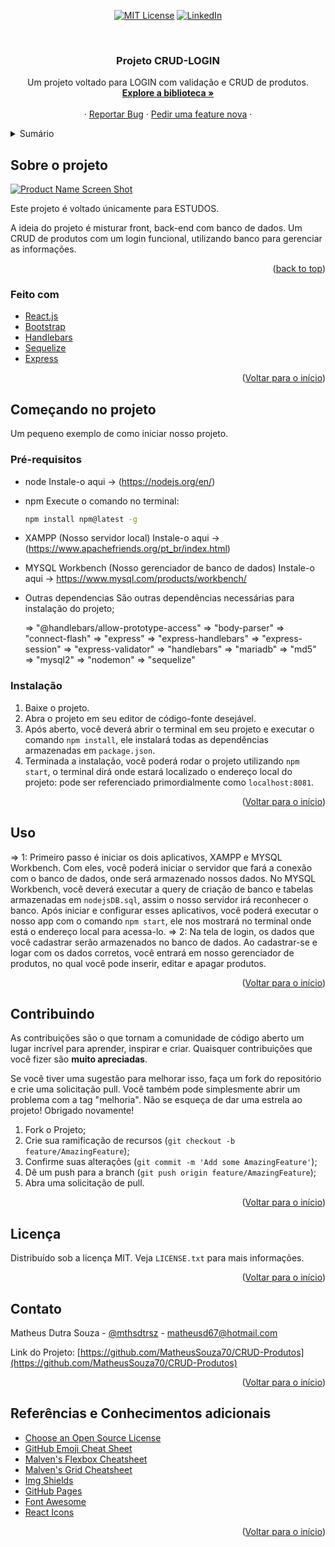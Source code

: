 <div id="top" align='center'>

[![MIT License][license-shield]][license-url]
[![LinkedIn][linkedin-shield]][linkedin-url]
</div>

<!-- PROJECT LOGO -->
<br />
<div align="center">
  

  <h3 align="center">Projeto CRUD-LOGIN</h3>

  <p align="center">
    Um projeto voltado para LOGIN com validação e CRUD de produtos.
    <br />
    <a href="https://github.com/MatheusSouza70/CRUD-Produtos/issues"><strong>Explore a biblioteca »</strong></a>
    <br />
    <br />
    ·
    <a href="https://github.com/MatheusSouza70/CRUD-Produtos/issues">Reportar Bug</a>
    ·
    <a href="https://github.com/MatheusSouza70/CRUD-Produtos/issues">Pedir uma feature nova</a>
    ·
  </p>
</div>



<!-- TABLE OF CONTENTS -->
<details>
  <summary>Sumário</summary>
  <ol>
    <li>
      <a href="#sobre-o-projeto">Sobre o projeto</a>
      <ul>
        <li><a href="#feito-com">Feito com</a></li>
      </ul>
    </li>
    <li>
      <a href="#começando-no-projeto">Começando</a>
      <ul>
        <li><a href="#pré-requisitos">Pré-requisitos</a></li>
        <li><a href="#instalação">Instalação</a></li>
      </ul>
    </li>
    <li><a href="#uso">Uso</a></li>
    <li><a href="#contribuindo">Contribuindo</a></li>
    <li><a href="#licença">Licença</a></li>
    <li><a href="#contato">Contato</a></li>
    <li><a href="#referências-e-conhecimentos-adicionais">Referências e Conhecimentos adicionais</a></li>
  </ol>
</details>



<!-- ABOUT THE PROJECT -->
## Sobre o projeto

[![Product Name Screen Shot][product-screenshot]](https://example.com)

Este projeto é voltado únicamente para ESTUDOS.

A ideia do projeto é misturar front, back-end com banco de dados.
Um CRUD de produtos com um login funcional, utilizando banco para gerenciar as informações.

<p align="right">(<a href="#top">back to top</a>)</p>



### Feito com

* [React.js](https://reactjs.org/)
* [Bootstrap](https://getbootstrap.com)
* [Handlebars](https://handlebarsjs.com)
* [Sequelize](https://sequelize.org)
* [Express](https://expressjs.com/pt-br/)



<p align="right">(<a href="#top">Voltar para o início</a>)</p>



<!-- GETTING STARTED -->
## Começando no projeto
Um pequeno exemplo de como iniciar nosso projeto.

### Pré-requisitos

* node
  Instale-o aqui -> (https://nodejs.org/en/)

* npm
  Execute o comando no terminal:
  ```sh
  npm install npm@latest -g
  ```
* XAMPP (Nosso servidor local)
  Instale-o aqui -> (https://www.apachefriends.org/pt_br/index.html)

* MYSQL Workbench (Nosso gerenciador de banco de dados)
  Instale-o aqui -> https://www.mysql.com/products/workbench/

* Outras dependencias
  São outras dependências necessárias para instalação do projeto;

  =>  "@handlebars/allow-prototype-access"
  =>  "body-parser"
  =>  "connect-flash"
  =>  "express"
  =>  "express-handlebars"
  =>  "express-session"
  =>  "express-validator"
  =>  "handlebars"
  =>  "mariadb"
  =>  "md5"
  =>  "mysql2"
  =>  "nodemon"
  =>  "sequelize"

  
### Instalação

1. Baixe o projeto. 
2. Abra o projeto em seu editor de código-fonte desejável.
3. Após aberto, você deverá abrir o terminal em seu projeto e executar o comando `npm install`, ele instalará todas as dependências armazenadas em `package.json`.
4. Terminada a instalação, você poderá rodar o projeto utilizando `npm start`, o terminal dirá onde estará localizado o endereço local do projeto: pode ser referenciado primordialmente como `localhost:8081`.

 


<p align="right">(<a href="#top">Voltar para o início</a>)</p>



<!-- USAGE EXAMPLES -->
## Uso
=> 1:
  Primeiro passo é iniciar os dois aplicativos, XAMPP e MYSQL Workbench. Com eles, você poderá iniciar o servidor que fará a conexão com o banco de dados, onde será armazenado nossos dados.
  No MYSQL Workbench, você deverá executar a query de criação de banco e tabelas armazenadas em `nodejsDB.sql`, assim o nosso servidor irá reconhecer o banco.
  Após iniciar e configurar esses aplicativos, você poderá executar o nosso app com o comando `npm start`, ele nos mostrará no terminal onde está o endereço local para acessa-lo.
=> 2:
  Na tela de login, os dados que você cadastrar serão armazenados no banco de dados. Ao cadastrar-se e logar com os dados corretos, você entrará em nosso gerenciador de produtos, no qual você pode inserir, editar e apagar produtos.
  
  


<p align="right">(<a href="#top">Voltar para o início</a>)</p>



## Contribuindo

As contribuições são o que tornam a comunidade de código aberto um lugar incrível para aprender, inspirar e criar. Quaisquer contribuições que você fizer são **muito apreciadas**.

Se você tiver uma sugestão para melhorar isso, faça um fork do repositório e crie uma solicitação pull. Você também pode simplesmente abrir um problema com a tag "melhoria".
Não se esqueça de dar uma estrela ao projeto! Obrigado novamente!

1. Fork o Projeto;
2. Crie sua ramificação de recursos (`git checkout -b feature/AmazingFeature`);
3. Confirme suas alterações (`git commit -m 'Add some AmazingFeature'`);
4. Dê um push para a branch (`git push origin feature/AmazingFeature`);
5. Abra uma solicitação de pull.

<p align="right">(<a href="#top">Voltar para o início</a>)</p>



<!-- LICENSE -->
## Licença

Distribuído sob a licença MIT. Veja `LICENSE.txt` para mais informações.

<p align="right">(<a href="#top">Voltar para o início</a>)</p>



<!-- CONTACT -->
## Contato

Matheus Dutra Souza - [@mthsdtrsz](https://twitter.com/mthsdtrsz) - matheusd67@hotmail.com

Link do Projeto: [https://github.com/MatheusSouza70/CRUD-Produtos](https://github.com/MatheusSouza70/CRUD-Produtos)

<p align="right">(<a href="#top">Voltar para o início</a>)</p>



<!-- ACKNOWLEDGMENTS -->
## Referências e Conhecimentos adicionais

* [Choose an Open Source License](https://choosealicense.com)
* [GitHub Emoji Cheat Sheet](https://www.webpagefx.com/tools/emoji-cheat-sheet)
* [Malven's Flexbox Cheatsheet](https://flexbox.malven.co/)
* [Malven's Grid Cheatsheet](https://grid.malven.co/)
* [Img Shields](https://shields.io)
* [GitHub Pages](https://pages.github.com)
* [Font Awesome](https://fontawesome.com)
* [React Icons](https://react-icons.github.io/react-icons/search)

<p align="right">(<a href="#top">Voltar para o início</a>)</p>




[contributors-shield]: https://img.shields.io/github/contributors/othneildrew/Best-README-Template.svg?style=for-the-badge
[contributors-url]: https://github.com/othneildrew/Best-README-Template/graphs/contributors
[forks-shield]: https://img.shields.io/github/forks/othneildrew/Best-README-Template.svg?style=for-the-badge
[forks-url]: https://github.com/othneildrew/Best-README-Template/network/members
[stars-shield]: https://img.shields.io/github/stars/othneildrew/Best-README-Template.svg?style=for-the-badge
[stars-url]: https://github.com/MatheusSouza70/CRUD-Produtos/stargazers
[issues-shield]: https://img.shields.io/github/issues/othneildrew/Best-README-Template.svg?style=for-the-badge
[issues-url]: https://github.com/MatheusSouza70/CRUD-Produtos/issues
[license-shield]: https://img.shields.io/github/license/othneildrew/Best-README-Template.svg?style=for-the-badge
[license-url]: https://github.com/MatheusSouza70/CRUD-Produtos/blob/main/LICENSE
[linkedin-shield]: https://img.shields.io/badge/-LinkedIn-black.svg?style=for-the-badge&logo=linkedin&colorB=555
[linkedin-url]: https://br.linkedin.com/in/matheus-dutra-souza-02141221a
[product-screenshot]: images/screenshot.png


